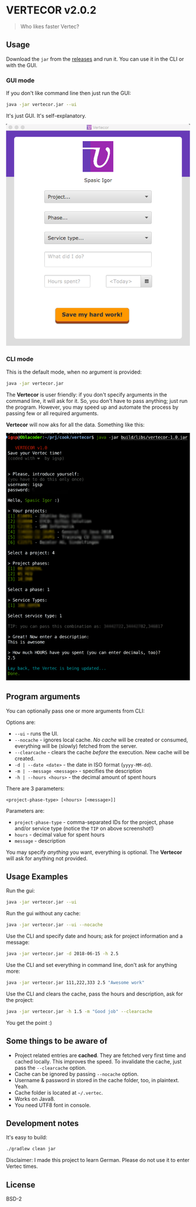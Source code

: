# VERTECOR v2.0.2

> Who likes faster Vertec? 

## Usage

Download the `jar` from the [releases](https://github.com/igr/vertecor/releases) and run it. You can use it in the CLI or with the GUI. 

### GUI mode

If you don't like command line then just run the GUI:

```bash
java -jar vertecor.jar --ui
```

It's just GUI. It's self-explanatory. 

![](ui.png)

### CLI mode

This is the default mode, when no argument is provided:

```bash
java -jar vertecor.jar
```

The **Vertecor** is user friendly: if you don't specify arguments in the command line, it will ask for it. So, you don't have to pass anything; just run the program. However, you may speed up and automate the process by passing few or all required arguments.

**Vertecor** will now aks for all the data. Something like this:

![](v1.png)

## Program arguments

You can optionally pass one or more arguments from CLI:

Options are:

+ `--ui` - runs the UI.
+ `--nocache` - ignores local cache. _No cache_ will be created or consumed, everything will be (slowly) fetched from the server.
+ `--clearcache` - clears the cache _before_ the execution. New cache will be created.
+ `-d | --date <date>` - the date in ISO format (`yyyy-MM-dd`).
+ `-m | --message <message>` - specifies the description
+ `-h | --hours <hours>` - the decimal amount of spent hours

There are 3 parameters:

```
<project-phase-type> [<hours> [<message>]]
```

Parameters are:

+ `project-phase-type` - comma-separated IDs for the project, phase and/or service type (notice the `TIP` on above screenshot!)
+ `hours` - decimal value for spent hours
+ `message` - description

You may specify _anything_ you want, everything is optional. The **Vertecor** will ask for anything not provided.

## Usage Examples

Run the gui:

```bash
java -jar vertecor.jar --ui
```

Run the gui without any cache:

```bash
java -jar vertecor.jar --ui --nocache
```

Use the CLI and specify date and hours; ask for project information and a message:

```bash
java -jar vertecor.jar -d 2018-06-15 -h 2.5
```

Use the CLI and set everything in command line, don't ask for anything more:

```bash
java -jar vertecor.jar 111,222,333 2.5 "Awesome work"
```

Use the CLI and clears the cache, pass the hours and description, ask for the project:

```bash
java -jar vertecor.jar -h 1.5 -m "Good job" --clearcache
```

You get the point :)

## Some things to be aware of

+ Project related entries are **cached**. They are fetched very first time and cached locally. This improves the speed. To invalidate the cache, just pass the `--clearcache` option.
+ Cache can be ignored by passing `--nocache` option.
+ Username & password in stored in the cache folder, too, in plaintext. Yeah.
+ Cache folder is located at `~/.vertec`.
+ Works on Java8.
+ You need UTF8 font in console.

## Development notes

It's easy to build:

```bash
./gradlew clean jar
```

Disclaimer: I made this project to learn German. Please do not use it to enter Vertec times.

## License

BSD-2